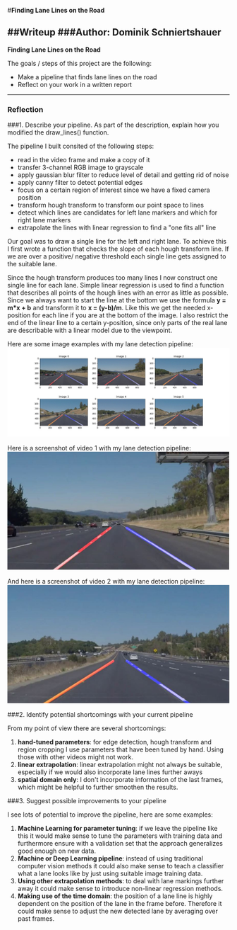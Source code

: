 #**Finding Lane Lines on the Road**

##Writeup
###Author: Dominik Schniertshauer
---

**Finding Lane Lines on the Road**

The goals / steps of this project are the following:
* Make a pipeline that finds lane lines on the road
* Reflect on your work in a written report


[//]: # (Image References)
[image1]: ./examples/grayscale.jpg "Grayscale"
[image2]: ./examples/transformed.jpg "Transformed images"
[video1]: ./examples/video1.JPG "Result video 1"
[video2]: ./examples/video2.JPG "Result video 2"

---

### Reflection

###1. Describe your pipeline. As part of the description, explain how you modified the draw_lines() function.

The pipeline I built consited of the following steps:
* read in the video frame and make a copy of it
* transfer 3-channel RGB image to grayscale
* apply gaussian blur filter to reduce level of detail and getting rid of noise
* apply canny filter to detect potential edges
* focus on a certain region of interest since we have a fixed camera position
* transform hough transform to transform our point space to lines
* detect which lines are candidates for left lane markers and which for right lane markers
* extrapolate the lines with linear regression to find a "one fits all" line

Our goal was to draw a single line for the left and right lane. To achieve this I first wrote a function that checks the slope of each hough transform line. If we are over a positive/ negative threshold each single line gets assigned to the suitable lane.

Since the hough transform produces too many lines I now construct one single line for each lane. Simple linear regression is used to find a function that describes all points of the hough lines with an error as little as possible. Since we always want to start the line at the bottom we use the formula **y = m*x + b** and transform it to **x = (y-b)/m**. Like this we get the needed x-position for each line if you are at the bottom of the image. I also restrict the end of the linear line to a certain y-position, since only parts of the real lane are describable with a linear model due to the viewpoint.

Here are some image examples with my lane detection pipeline:
![alt text][image2]

Here is a screenshot of video 1 with my lane detection pipeline:
![alt text][video1]

And here is a screenshot of video 2 with my lane detection pipeline:
![alt text][video2]

###2. Identify potential shortcomings with your current pipeline

From my point of view there are several shortcomings:
1. **hand-tuned parameters**: for edge detection, hough transform and region cropping I use parameters that have been tuned by hand. Using those with other videos might not work.
2. **linear extrapolation**: linear extrapolation might not always be suitable, especially if we  would also incorporate lane lines further aways
3. **spatial domain only**: I don't incorporate information of the last frames, which might be helpful to further smoothen the results.


###3. Suggest possible improvements to your pipeline

I see lots of potential to improve the pipeline, here are some examples:
1. **Machine Learning for parameter tuning**: if we leave the pipeline like this it would make sense to tune the parameters with training data and furthermore ensure with a validation set that the approach generalizes good enough on new data.
2. **Machine or Deep Learning pipeline**: instead of using traditional computer vision methods it could also make sense to teach a classifier what a lane looks like by just using suitable image training data.
3. **Using other extrapolation methods**: to deal with lane markings further away it could make sense to introduce non-linear regression methods.
3. **Making use of the time domain**: the position of a lane line is highly dependent on the position of the lane in the frame before. Therefore it could make sense to adjust the new detected lane by averaging over past frames.
